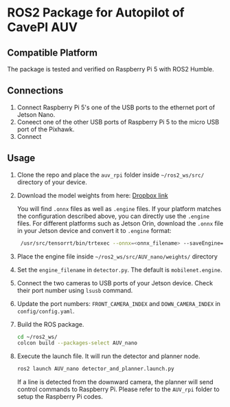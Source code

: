 # ROS2 Package for Autopilot of CavePI AUV

## Compatible Platform

The package is tested and verified on Raspberry Pi 5 with ROS2 Humble.

## Connections
1. Connect Raspberry Pi 5's one of the USB ports to the ethernet port of Jetson Nano.
2. Coneect one of the other USB ports of Raspberry Pi 5 to the micro USB port of the Pixhawk.
3. Connect 

## Usage

1. Clone the repo and place the `auv_rpi` folder inside `~/ros2_ws/src/` directory of your  device.
2. Download the model weights from here: [Dropbox link](https://www.dropbox.com/scl/fo/6oin10fofx2k8ffhxluia/AJO9DvS03urmhyW1etIEWww?rlkey=bu4xx6g4re4qdunjx313njqqo&st=e0ep0fvo&dl=0)
   
   You will find `.onnx` files as well as `.engine` files. If your platform matches the configuration described above, you can directly use the `.engine` files. For different platforms such as Jetson Orin, download the `.onnx` file in your Jetson device and convert it to `.engine` format:
   ```sh
    /usr/src/tensorrt/bin/trtexec --onnx=<onnx_filename> --saveEngine=<engine_filename>
   ```
3. Place the engine file inside `~/ros2_ws/src/AUV_nano/weights/` directory
4. Set the `engine_filename` in `detector.py`. The default is `mobilenet.engine`.
5. Connect the two cameras to USB ports of your Jetson device. Check their port number using `lsusb` command.
6. Update the port numbers: `FRONT_CAMERA_INDEX` and `DOWN_CAMERA_INDEX` in `config/config.yaml`.  

7. Build the ROS package.
   ```sh
   cd ~/ros2_ws/
   colcon build --packages-select AUV_nano
   ```
8. Execute the launch file. It will run the detector and planner node.
   ```sh
   ros2 launch AUV_nano detector_and_planner.launch.py
   ```
   If a line is detected from the downward camera, the planner will send control commands to Raspberry Pi. Please refer to the `AUV_rpi` folder to setup the Raspberry Pi codes.
